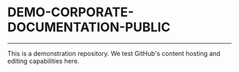 # DEMO-CORPORATE-DOCUMENTATION-PUBLIC
-------------------------------------

This is a demonstration repository. We test GitHub's content hosting and
editing capabilities here.
